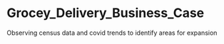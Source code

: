 # Grocey_Delivery_Business_Case
Observing census data and covid trends to identify areas for expansion
